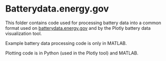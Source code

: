 # Batterydata.energy.gov

This folder contains code used for processing battery data into a common format used on [batterydata.energy.gov](htts://batterydata.energy.gov) and by the Plotly battery data visualization tool.

Example battery data processing code is only in MATLAB.

Plotting code is in Python (used in the Plotly tool) and MATLAB.

